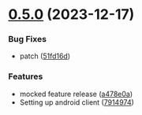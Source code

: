 # [0.5.0](https://github.com/Kshitiz1403/Alertly/compare/v0.4.0...v0.5.0) (2023-12-17)


### Bug Fixes

* patch ([51fd16d](https://github.com/Kshitiz1403/Alertly/commit/51fd16d8a887047da33571f4b19618655d61ee72))


### Features

* mocked feature release ([a478e0a](https://github.com/Kshitiz1403/Alertly/commit/a478e0adb993a5f5125044458403e59793322ffa))
* Setting up android client ([7914974](https://github.com/Kshitiz1403/Alertly/commit/791497469a5d439b0a939bffc1327c47b432f1aa))



